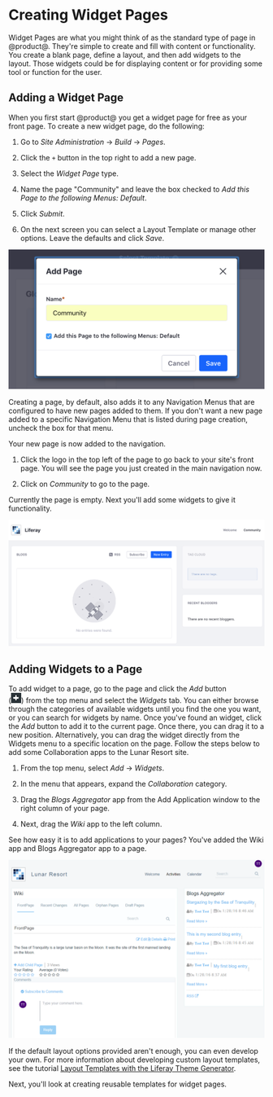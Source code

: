 # Creating Widget Pages

Widget Pages are what you might think of as the standard type of page in 
@product@. They're simple to create and fill with content or functionality. You 
create a blank page, define a layout, and then add widgets to the layout. Those 
widgets could be for displaying content or for providing some tool or function 
for the user.

## Adding a Widget Page

When you first start @product@ you get a widget page for free as your front 
page. To create a new widget page, do the following:

1.  Go to *Site Administration* &rarr; *Build* &rarr; *Pages*.

2.  Click the `+` button in the top right to add a new page.

3.  Select the *Widget Page* type.

4.  Name the page "Community" and leave the box checked to *Add this Page to the
    following Menus: Default*.
    
5.  Click *Submit*.
    
6.  On the next screen you can select a Layout Template or manage other options.
    Leave the defaults and click *Save*.

![Figure X: Configuring page settings.](../../../../../../images/creating-community-page.png)

Creating a page, by default, also adds it to any Navigation Menus that are 
configured to have new pages added to them. If you don't want a new page added 
to a specific Navigation Menu that is listed during page creation, uncheck the 
box for that menu.

Your new page is now added to the navigation.

1.  Click the logo in the top left of the page to go back to your site's front 
    page. You will see the page you just created in the main navigation now.
    
2.  Click on *Community* to go to the page.

Currently the page is empty. Next you'll add some widgets to give it functionality.

![Figure X: Your page has been added to the navigation automatically.](../../../../../../images/community-page-created.png)


## Adding Widgets to a Page

To add widget to a page, go to the page and click the *Add* button  
(![Add](../../../../../../images/icon-control-menu-add.png)) 
from the  top menu and select the *Widgets* tab. You can either browse
through the categories of available widgets until you find the one you want, or 
you can search for widgets by name. Once you've found an widget, click the 
*Add* button to add it to the current page. Once there, you can drag it to a 
new position. Alternatively, you can drag the widget directly from the Widgets 
menu to a specific location on the page. Follow the steps below to add some
Collaboration apps to the Lunar Resort site.

1.  From the top menu, select *Add* &rarr; *Widgets*.

2.  In the menu that appears, expand the *Collaboration* category.

3.  Drag the *Blogs Aggregator* app from the Add Application window to the right
    column of your page.

4.  Next, drag the *Wiki* app to the left column.

See how easy it is to add applications to your pages? You've added the Wiki
app and Blogs Aggregator app to a page. 

![Figure 1: Your page layout options are virtually limitless with a slew of application and layout combinations.](../../../../../../images/app-layout-design.png)

If the default layout options provided aren't enough, you can even develop your
own. For more information about developing custom layout templates, see the
tutorial 
[Layout Templates with the Liferay Theme Generator](/develop/tutorials/-/knowledge_base/7-1/creating-layout-templates-with-the-themes-generator-0). 

Next, you'll look at creating reusable templates for widget pages.

